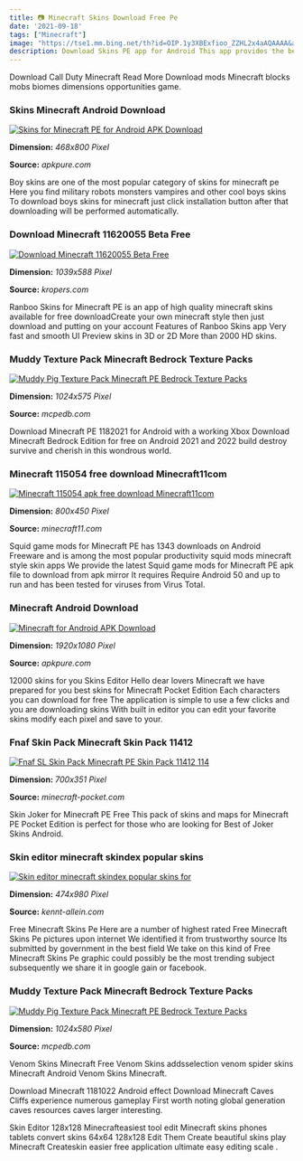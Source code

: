 ```yaml
---
title: 📷 Minecraft Skins Download Free Pe
date: '2021-09-18'
tags: ["Minecraft"]
image: "https://tse1.mm.bing.net/th?id=OIP.1y3XBExfioo_ZZHL2x4aAQAAAA&amp;pid=15.1"
description: Download Skins PE app for Android This app provides the best skins for Minecraft Pocket Edition and PC Edition Virus Free.
---
```




Download Call Duty Minecraft Read More Download mods Minecraft blocks mobs biomes dimensions opportunities game.



### Skins Minecraft Android Download

[![Skins for Minecraft PE for Android  APK Download](https://image.winudf.com/v2/image1/Y29tLmtlZXJhdGlwb25nLm1pbmVjcmFmdHNraW5zX3NjcmVlbl81XzE1NDU2NjY4OTJfMDM3/screen-5.jpg?h=800&amp;fakeurl=1&amp;type=.jpg)](https://image.winudf.com/v2/image1/Y29tLmtlZXJhdGlwb25nLm1pbmVjcmFmdHNraW5zX3NjcmVlbl81XzE1NDU2NjY4OTJfMDM3/screen-5.jpg?h=800&amp;fakeurl=1&amp;type=.jpg)


**Dimension:** _468x800 Pixel_ 

**Source:** _apkpure.com_ 


Boy skins are one of the most popular category of skins for minecraft pe Here you find military robots monsters vampires and other cool boys skins To download boys skins for minecraft just click installation button after that downloading will be performed automatically.


### Download Minecraft 11620055 Beta Free

[![Download Minecraft 11620055 Beta  Free](https://kropers.com/uploads/posts/2020-11/1605122742_mc-beta55__en.png)](https://kropers.com/uploads/posts/2020-11/1605122742_mc-beta55__en.png)


**Dimension:** _1039x588 Pixel_ 

**Source:** _kropers.com_ 


Ranboo Skins for Minecraft PE is an app of high quality minecraft skins available for free downloadCreate your own minecraft style then just download and putting on your account Features of Ranboo Skins app Very fast and smooth UI Preview skins in 3D or 2D More than 2000 HD skins.


### Muddy Texture Pack Minecraft Bedrock Texture Packs

[![Muddy Pig Texture Pack  Minecraft PE Bedrock Texture Packs](https://mcpedb.com/wp-content/uploads/2019/05/Muddy-Pig-Texture-Pack3-1024x575.jpg)](https://mcpedb.com/wp-content/uploads/2019/05/Muddy-Pig-Texture-Pack3-1024x575.jpg)


**Dimension:** _1024x575 Pixel_ 

**Source:** _mcpedb.com_ 


Download Minecraft PE 1182021 for Android with a working Xbox Download Minecraft Bedrock Edition for free on Android 2021 and 2022 build destroy survive and cherish in this wondrous world.


### Minecraft 115054 free download Minecraft11com

[![Minecraft 115054 apk free download  Minecraft11com](https://www.minecraft11.com/wp-content/uploads/2020/02/minecraft-pocket-edition-v1-15-0-51-full-apk-mcpe-1-15-0-51-beta-2.jpg)](https://www.minecraft11.com/wp-content/uploads/2020/02/minecraft-pocket-edition-v1-15-0-51-full-apk-mcpe-1-15-0-51-beta-2.jpg)


**Dimension:** _800x450 Pixel_ 

**Source:** _minecraft11.com_ 


Squid game mods for Minecraft PE has 1343 downloads on Android Freeware and is among the most popular productivity squid mods minecraft style skin apps We provide the latest Squid game mods for Minecraft PE apk file to download from apk mirror It requires Require Android 50 and up to run and has been tested for viruses from Virus Total.


### Minecraft Android Download

[![Minecraft for Android  APK Download](https://image.winudf.com/v2/image/Y29tLm1vamFuZy5taW5lY3JhZnRwZV9zY3JlZW5fOF8xNTE0NDUxMDUxXzA2Mw/screen-8.jpg?fakeurl=1&amp;type=.jpg)](https://image.winudf.com/v2/image/Y29tLm1vamFuZy5taW5lY3JhZnRwZV9zY3JlZW5fOF8xNTE0NDUxMDUxXzA2Mw/screen-8.jpg?fakeurl=1&amp;type=.jpg)


**Dimension:** _1920x1080 Pixel_ 

**Source:** _apkpure.com_ 


12000 skins for you Skins Editor Hello dear lovers Minecraft we have prepared for you best skins for Minecraft Pocket Edition Each characters you can download for free The application is simple to use a few clicks and you are downloading skins With built in editor you can edit your favorite skins modify each pixel and save to your.


### Fnaf Skin Pack Minecraft Skin Pack 11412 

[![Fnaf SL Skin Pack  Minecraft PE Skin Pack 11412 114 ](https://minecraft-pocket.com/uploads/posts/2019-12/1575879592_fnaf-sl_5.png)](https://minecraft-pocket.com/uploads/posts/2019-12/1575879592_fnaf-sl_5.png)


**Dimension:** _700x351 Pixel_ 

**Source:** _minecraft-pocket.com_ 


Skin Joker for Minecraft PE Free This pack of skins and maps for Minecraft PE Pocket Edition is perfect for those who are looking for Best of Joker Skins Android.


### Skin editor minecraft skindex popular skins 

[![Skin editor minecraft skindex  popular skins for ](https://kennt-allein.com/images/nDdIyKjzrVB8yFVYLJ09cAHaPU.jpg)](https://kennt-allein.com/images/nDdIyKjzrVB8yFVYLJ09cAHaPU.jpg)


**Dimension:** _474x980 Pixel_ 

**Source:** _kennt-allein.com_ 


Free Minecraft Skins Pe Here are a number of highest rated Free Minecraft Skins Pe pictures upon internet We identified it from trustworthy source Its submitted by government in the best field We take on this kind of Free Minecraft Skins Pe graphic could possibly be the most trending subject subsequently we share it in google gain or facebook.


### Muddy Texture Pack Minecraft Bedrock Texture Packs

[![Muddy Pig Texture Pack  Minecraft PE Bedrock Texture Packs](https://mcpedb.com/wp-content/uploads/2019/05/Muddy-Pig-Texture-Pack2-1024x580.jpg)](https://mcpedb.com/wp-content/uploads/2019/05/Muddy-Pig-Texture-Pack2-1024x580.jpg)


**Dimension:** _1024x580 Pixel_ 

**Source:** _mcpedb.com_ 



Venom Skins Minecraft Free Venom Skins addsselection venom spider skins Minecraft Android Venom Skins Minecraft.


Download Minecraft 1181022 Android effect Download Minecraft Caves Cliffs experience numerous gameplay First worth noting global generation caves resources caves larger interesting.


Skin Editor 128x128 Minecrafteasiest tool edit Minecraft skins phones tablets convert skins 64x64 128x128 Edit Them Create beautiful skins play Minecraft Createskin easier free application ultimate easy editing scale .




